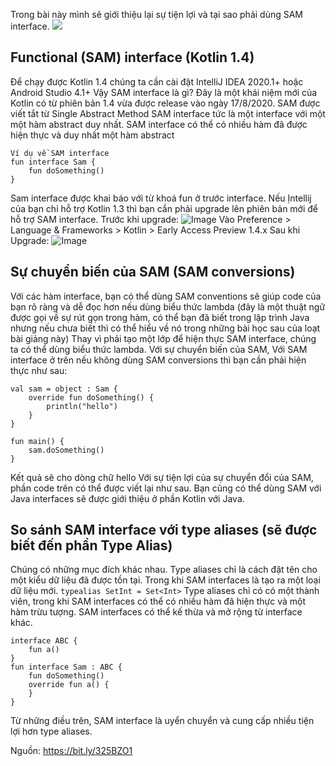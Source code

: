 Trong bài này mình sẽ giới thiệu lại sự tiện lợi và tại sao phải dùng SAM interface. 
[<img src="http://i.ytimg.com/vi/pCzVZuz1VEo/hqdefault.jpg">](https://youtu.be/pCzVZuz1VEo) 
## Functional (SAM) interface (Kotlin 1.4)
Để chạy được Kotlin 1.4 chúng ta cần cài đặt IntelliJ IDEA 2020.1+ hoặc Android Studio 4.1+
Vậy SAM interface là gì? Đây là một khái niệm mới của Kotlin có từ phiên bản 1.4 vừa được release vào ngày 17/8/2020.
SAM được viết tắt từ Single Abstract Method
SAM interface tức là một interface với một một hàm abstract duy nhất. SAM interface có thể có nhiều hàm đã được hiện thực và duy nhất một hàm abstract
```
Ví dụ về SAM interface
fun interface Sam {
    fun doSomething()
}
```
Sam interface được khai báo với từ khoá fun ở trước interface.
Nếu Ịntellij của bạn chỉ hỗ trợ Kotlin 1.3 thì bạn cần phải upgrade lên phiên bản mới để hỗ trợ SAM interface.
Trước khi upgrade:
![Image](https://miro.medium.com/max/1400/0*qljcfM6_tNr4Nd4R)
Vào Preference > Language & Frameworks > Kotlin > Early Access Preview 1.4.x
Sau khi Upgrade:
![Image](https://miro.medium.com/max/1400/0*gUxuOLrvgdj4rPAj)
## Sự chuyển biến của SAM (SAM conversions)
Với các hàm interface, bạn có thể dùng SAM conventions sẽ giúp code của bạn rõ ràng và dễ đọc hơn nếu dùng biểu thức lambda (đây là một thuật ngữ được gọi về sự rút gọn trong hàm, có thể bạn đã biết trong lập trình Java nhưng nếu chưa biết thì có thể hiểu về nó trong những bài học sau của loạt bài giảng này)
Thay vì phải tạo một lớp để hiện thực SAM interface, chúng ta có thể dùng biểu thức lambda. Với sự chuyển biến của SAM,
Với SAM interface ở trên nếu không dùng SAM conversions thì bạn cần phải hiện thực như sau:
```
val sam = object : Sam {
    override fun doSomething() {
        println("hello")
    }
}

fun main() {
    sam.doSomething()
}
```
Kết quả sẽ cho dòng chữ hello
Với sự tiện lợi của sự chuyển đổi của SAM, phần code trên có thể được viết lại như sau.
Bạn cũng có thể dùng SAM với Java interfaces sẽ được giới thiệu ở phần Kotlin với Java.
## So sánh SAM interface với type aliases (sẽ được biết đến phần Type Alias)
Chúng có những mục đích khác nhau. Type aliases chỉ là cách đặt tên cho một kiểu dữ liệu đã được tồn tại. Trong khi SAM interfaces là tạo ra một loại dữ liệu mới.
`typealias SetInt = Set<Int>`
Type aliases chỉ có có một thành viên, trong khi SAM interfaces có thể có nhiều hàm đã hiện thực và một hàm trừu tượng. SAM interfaces có thể kế thừa và mở rộng từ interface khác.
```
interface ABC {
    fun a()
}
fun interface Sam : ABC {
    fun doSomething()
    override fun a() {
    }
}
```
Từ những điều trên, SAM interface là uyển chuyển và cung cấp nhiều tiện lợi hơn type aliases.

Nguồn: https://bit.ly/325BZO1